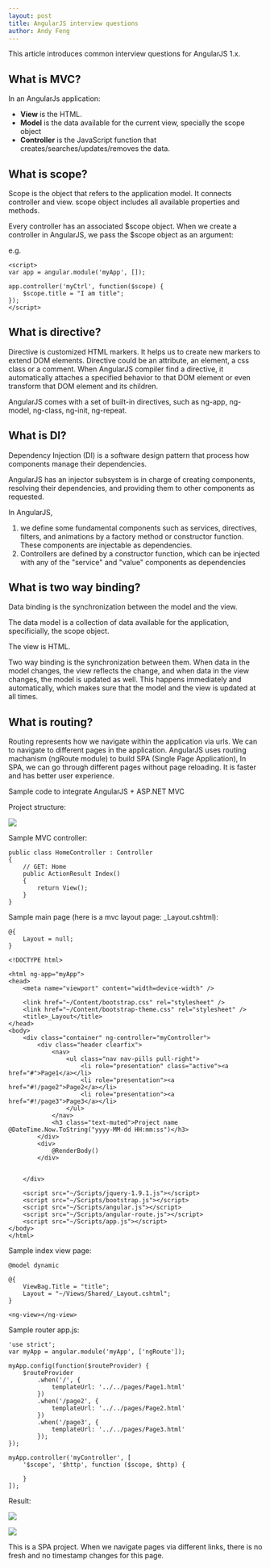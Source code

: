 ```yaml
---
layout: post
title: AngularJS interview questions
author: Andy Feng
---
```


This article introduces common interview questions for AngularJS 1.x. 

## What is MVC? ##

In an AngularJs application:

- **View** is the HTML.
- **Model** is the data available for the current view, specially the scope object
- **Controller** is the JavaScript function that creates/searches/updates/removes the data.
 
## What is scope? ##

Scope is the object that refers to the application model. It connects controller and view. scope object includes all available properties and methods. 

Every controller has an associated $scope object. When we create a controller in AngularJS, we pass the $scope object as an argument:

e.g.

	<script>
	var app = angular.module('myApp', []);
	
	app.controller('myCtrl', function($scope) {
	    $scope.title = "I am title";
	});
	</script>

## What is directive? ##

Directive is customized HTML markers. It helps us to create new markers to extend DOM elements. Directive could be an attribute, an element, a css class or a comment. When AngularJS compiler find a directive, it automatically attaches a specified behavior to that DOM element or even transform that DOM element and its children.

AngularJS comes with a set of built-in directives, such as ng-app, ng-model, ng-class, ng-init, ng-repeat.

## What is DI? ##

Dependency Injection (DI) is a software design pattern that process how components manage their dependencies.

AngularJS has an injector subsystem is in charge of creating components, resolving their dependencies, and providing them to other components as requested.

In AngularJS,
 
1. we define some fundamental components such as services, directives, filters, and animations by a factory method or constructor function. These components are injectable as dependencies.
1. Controllers are defined by a constructor function, which can be injected with any of the "service" and "value" components as dependencies

## What is two way binding? ##

Data binding is the synchronization between the model and the view.

The data model is a collection of data available for the application, specificially, the scope object.

The view is HTML.

Two way binding is the synchronization between them. When data in the model changes, the view reflects the change, and when data in the view changes, the model is updated as well. This happens immediately and automatically, which makes sure that the model and the view is updated at all times.

## What is routing? ##

Routing represents how we navigate within the application via urls. We can to navigate to different pages in the application. AngularJS uses routing machanism (ngRoute module) to build SPA (Single Page Application), In SPA, we can go through different pages without page reloading. It is faster and has better user experience.

Sample code to integrate AngularJS + ASP.NET MVC

Project structure:

![](/images/posts/20171031-angularjs-1.png)

Sample MVC controller:

    public class HomeController : Controller
    {
        // GET: Home
        public ActionResult Index()
        {
            return View();
        }
    }

Sample main page (here is a mvc layout page: _Layout.cshtml):

	@{
	    Layout = null;
	}
	
	<!DOCTYPE html>
	
	<html ng-app="myApp">
	<head>
	    <meta name="viewport" content="width=device-width" />
	
	    <link href="~/Content/bootstrap.css" rel="stylesheet" />
	    <link href="~/Content/bootstrap-theme.css" rel="stylesheet" />
	    <title>_Layout</title>
	</head>
	<body>
	    <div class="container" ng-controller="myController">
	        <div class="header clearfix">
	            <nav>
	                <ul class="nav nav-pills pull-right">
	                    <li role="presentation" class="active"><a href="#">Page1</a></li>
	                    <li role="presentation"><a href="#!/page2">Page2</a></li>
	                    <li role="presentation"><a href="#!/page3">Page3</a></li>
	                </ul>
	            </nav>
	            <h3 class="text-muted">Project name @DateTime.Now.ToString("yyyy-MM-dd HH:mm:ss")</h3>
	        </div>
	        <div>
	            @RenderBody()
	        </div>
	
	       
	    </div>
	
	    <script src="~/Scripts/jquery-1.9.1.js"></script>
	    <script src="~/Scripts/bootstrap.js"></script>
	    <script src="~/Scripts/angular.js"></script>
	    <script src="~/Scripts/angular-route.js"></script>
	    <script src="~/Scripts/app.js"></script>
	</body>
	</html>

Sample index view page:

	@model dynamic
	
	@{
	    ViewBag.Title = "title";
	    Layout = "~/Views/Shared/_Layout.cshtml";
	}
	
	<ng-view></ng-view>

Sample router app.js:

	'use strict';
	var myApp = angular.module('myApp', ['ngRoute']);
	
	myApp.config(function($routeProvider) {
	    $routeProvider
	        .when('/', {
	            templateUrl: '../../pages/Page1.html'
	        })
	        .when('/page2', {
	            templateUrl: '../../pages/Page2.html'
	        })
	        .when('/page3', {
	            templateUrl: '../../pages/Page3.html'
	        });
	});
	
	myApp.controller('myController', [
	    '$scope', '$http', function ($scope, $http) {
	
	    }
	]);

Result:

![](/images/posts/20171031-angularjs-2.png)

![](/images/posts/20171031-angularjs-3.png)

This is a SPA project. When we navigate pages via different links, there is no fresh and no timestamp changes for this page.